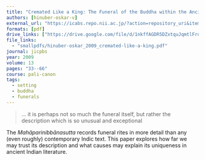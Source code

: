 ```yaml
---
title: "Cremated Like a King: The Funeral of the Buddha within the Ancient Indian Context"
authors: [hinuber-oskar-v]
external_url: "https://icabs.repo.nii.ac.jp/?action=repository_uri&item_id=135&file_id=22&file_no=1"
formats: [pdf]
drive_links: ["https://drive.google.com/file/d/1nkffAGDR5DZxtquJqmtlFrqeb8FQkxX0/view?usp=drivesdk"]
file_links:
  - "smallpdfs/hinuber-oskar_2009_cremated-like-a-king.pdf"
journal: jicpbs
year: 2009
volume: 13
pages: "33--66"
course: pali-canon
tags:
  - setting
  - buddha
  - funerals
---
```


> … it is perhaps not so much the funeral itself, but rather the description which is so unusual and exceptional

The _Mahāparinibbānasutta_ records funeral rites in more detail than any (even roughly) contemporary Indic text.  This paper explores how far we may trust its description and what causes may explain its uniqueness in ancient Indian literature.


